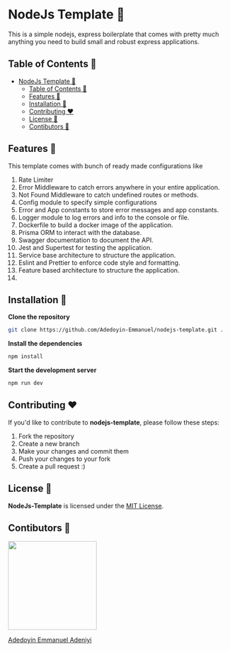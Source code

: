 # NodeJs Template 🚀

This is a simple nodejs, express boilerplate that comes with pretty much anything you need to build small and robust express applications.

## Table of Contents 🧰

- [NodeJs Template 🚀](#nodejs-template-)
  - [Table of Contents 🧰](#table-of-contents-)
  - [Features 🔦](#features-)
  - [Installation 💽](#installation-)
  - [Contributing ❤️](#contributing-️)
  - [License 🧐](#license-)
  - [Contibutors 👨‍](#contibutors-)

## Features 🔦

This template comes with bunch of ready made configurations like

1. Rate Limiter
2. Error Middleware to catch errors anywhere in your entire application.
3. Not Found Middleware to catch undefined routes or methods.
4. Config module to specify simple configurations
5. Error and App constants to store error messages and app constants.
6. Logger module to log errors and info to the console or file.
7. Dockerfile to build a docker image of the application.
8. Prisma ORM to interact with the database.
9. Swagger documentation to document the API.
10. Jest and Supertest for testing the application.
11. Service base architecture to structure the application.
12. Eslint and Prettier to enforce code style and formatting.
13. Feature based architecture to structure the application.
14. 

## Installation 💽

**Clone the repository**

```bash
git clone https://github.com/Adedoyin-Emmanuel/nodejs-template.git .
```

**Install the dependencies**

```bash
npm install
```

**Start the development server**

```bash
npm run dev
```

## Contributing ❤️

If you'd like to contribute to **nodejs-template**, please follow these steps:

1. Fork the repository
2. Create a new branch
3. Make your changes and commit them
4. Push your changes to your fork
5. Create a pull request :)

## License 🧐

**NodeJs-Template** is licensed under the [MIT License](https://opensource.org/licenses/MIT).

## Contibutors 👨‍

<img src="https://github.com/adedoyin-emmanuel.png"  width="200" height="200"/>

<a target="_blank" href="https://youtube.com/@adedoyin-emmanuel">Adedoyin Emmanuel Adeniyi</a>
